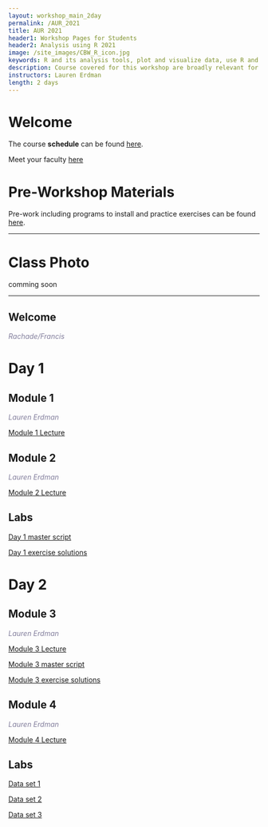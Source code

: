 ```yaml
---
layout: workshop_main_2day
permalink: /AUR_2021
title: AUR 2021
header1: Workshop Pages for Students
header2: Analysis using R 2021
image: /site_images/CBW_R_icon.jpg
keywords: R and its analysis tools, plot and visualize data, use R and its analysis tools
description: Course covered for this workshop are broadly relevant for many areas of modern, quantitative biology such as flow cytometry, expression profile analysis, function prediction and more. 
instructors: Lauren Erdman
length: 2 days
---
```


# Welcome <a id="welcome"></a>

The course **schedule** can be found [here](https://bioinformaticsdotca.github.io/AUR_2021_schedule). 

Meet your faculty [here](https://drive.google.com/file/d/1vpWqrjALkrkQyKJm9Kvmpo8qcFNIIygY/view?usp=sharing) 

# Pre-Workshop Materials <a id="preworkshop"></a>

Pre-work including programs to install and practice exercises can be found [here](https://forms.gle/tvHth1qocfCyx2bc8). 

***

# Class Photo

comming soon

***

## Welcome

*<font color="#827e9c">Rachade/Francis</font>*

# Day 1 <a id="day1"></a>

 ## Module 1
 
*<font color="#827e9c">Lauren Erdman</font>*

[Module 1 Lecture](https://drive.google.com/file/d/1GoIHXXcFFhfLozu-f36D4Qyz1QmihCL1/view?usp=sharing)

 ## Module 2
 
*<font color="#827e9c">Lauren Erdman</font>*

[Module 2 Lecture](https://drive.google.com/file/d/1S8VBI8cI4-B_-uhkND06PnQnFwgnq1Yj/view?usp=sharing)

 ## Labs
[Day 1 master script](https://drive.google.com/file/d/1-yAUJXPzhpnpGX1F-KMCXQm98K435Dox/view?usp=sharing)

[Day 1 exercise solutions](https://drive.google.com/file/d/18WSFbf1KN3d1rC_XVG4YmAlFs1c1B5wG/view?usp=sharing)


# Day 2 <a id="day2"></a>

 ## Module 3
 
*<font color="#827e9c">Lauren Erdman</font>*

[Module 3 Lecture](https://drive.google.com/file/d/1gJBpxur6kTIvXsqeN2rA6xUGlNZrLpc9/view?usp=sharing)

[Module 3 master script](https://drive.google.com/file/d/16bMWPOW3e12jZ7hMojU188lfJHVFAejt/view?usp=sharing)

[Module 3 exercise solutions](https://drive.google.com/file/d/1XNs2opbrAp7U_CpLbQH3HlFI3W_y1nAP/view?usp=sharing)

 ## Module 4
 
 *<font color="#827e9c">Lauren Erdman</font>*
 
[Module 4 Lecture](https://drive.google.com/file/d/1OQwWHMg2J-zqGr8DY8DuLUW2Ed7_OcCp/view?usp=sharing)


 ## Labs
 
[Data set 1](https://drive.google.com/file/d/1S4zqokblMtvrMvvMlWI9JLA9ynCXa2KT/view?usp=sharing)

[Data set 2](https://drive.google.com/file/d/1htfixnkxm0af4NT2kxxfpWx3FGh2jui_/view?usp=sharing)

[Data set 3](https://drive.google.com/file/d/1Ctmw5buL7Y88cdbsHN4-kf1NTMUVA3kA/view?usp=sharing)


